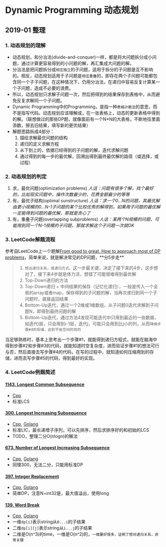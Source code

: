 # Dynamic Programming 动态规划

## 2019-01 整理

### 1. 动态规划的理解

- 动态规划，和分治法(divide-and-conquer)一样，都是将大问题拆分成小问题，通过计算更容易得到的小问题的解，再汇集成大问题的解。
- 分治法是把问题拆分成`相互独立`的子问题，适用于拆分的子问题是互不影响的。相反，动态规划适用于子问题是`相互重叠`的，即存在两个子问题可能都包含同一个子子问题，在这种情况下，仍用分治法，在递归中容易反复计算某一个子问题，造成不必要的浪费。
- 所以，动态规划只求解子问题一次，然后把得到的结果保存到表格中，从而避免反复求解同一个子问题。
- Dynamic Programming中的Programming，是指一种`表格计数法`的意思，而不是指写代码。动态规划应该理解成，在一张表格上，动态的更新表格中得到的解。（联想做过的那些DP题，就像面前有一个N*N的大表格，不断地往里面添数，擦去旧结果，填写新的更优结果）
- 解题思路拆成4部分：
    1. 描绘求解最优问题的结构
    2. 递归的定义求解方程
    3. 从下到上的，依据已经得到的子问题的解，迭代求解问题
    4. 通过得到的每一步的最优解，回溯出得到最终最优解的路径（或选择，或过程）


### 2. 动态规划的判定

1. 求，最优问题(optimization problems) *人话：问题有很多个解，找个最好的，比如现实问题中，操作次数最少的，花费金额最少的等等*
2. 有，最优子结构(optimal sunstructure) *人话：求一个0...N的问题，其最优解由更小规模的0...N-1子问题的某个比较优秀的解得到，如果用子问题的最优解一定能得到问题的最优解，那就是贪心了*
3. 有，重叠子问题(overlapping subproblems) *人话：某两个N规模的问题，可能用到同一个N-1规模的子问题，那就求解这个子问题一次就OK*

### 3. LeetCode解题流程

参考自LeetCode上一个题解[From good to great. How to approach most of DP problems](https://leetcode.com/problems/house-robber/discuss/156523/From-good-to-great.-How-to-approach-most-of-DP-problems.)，简单来说，就是解决常见的DP问题，**分5步走**

> 1. `想出递归关系，或递归方式。`这一步最关键，决定了接下来的4步，这步想对了，接下来4步就是体力活，想错了可能很难得到最优解
> 2. Top-Down递归的方法
> 3. Top-Down递归 + 中间结果的保存（记忆化递归），一般是传入一个全局的array或者map，保存得到的子问题的解，当再次递归到同一个子问题时，直接返回结果
> 4. Bottom-Up迭代，通过一个2维或1维数组，从子问题0迭代求解到子问题N，即得到最终问题的解
> 5. Bottom-Up迭代，通过方法4发现可能迭代中只用到最近的一些数据，如迭代i层，只会用到i-1层，迭代j，可能只会用到比j小的列，从而`降维步骤#4的存储，达到节省空间的目的`

当足够熟练时，基本上思考出一个步骤#1，就能得到递归方程式，就能在脑海中得到步骤#2和步骤#3的代码，就能知道时空复杂度，进而验证步骤#1的想法可行与否，然后直接去写步骤#4的代码，在写的过程中，就知道如何压缩用到的存储，进而去写步骤#5的代码，得到最好的实现。

### 4. LeetCode例题简述

#### [1143. Longest Common Subsequence](https://leetcode.com/problems/longest-common-subsequence/)

- [Cpp](https://github.com/xfmeng17/leetcode/blob/master/cpp/1143.cpp)
- 标准LCS

#### [300. Longest Increasing Subsequence](https://leetcode.com/problems/longest-increasing-subsequence/)

- [Cpp](https://github.com/xfmeng17/leetcode/blob/master/cpp/0300.cpp), [Golang](https://github.com/xfmeng17/leetcode/blob/master/golang/0300.go)
- 标准LIC，最长递增子序列，可以先排序，然后求排序好的和初始的LCS
- TODO，整理二分O(nlogn)的解法

#### [673. Number of Longest Increasing Subsequence](https://leetcode.com/problems/number-of-longest-increasing-subsequence/)

- [Cpp](https://github.com/xfmeng17/leetcode/blob/master/cpp/0673.cpp), [Golang](https://github.com/xfmeng17/leetcode/blob/master/golang/0673.go)
- 同理300，无法二分，只能用标准DP

#### [397. Integer Replacement](https://leetcode.com/problems/integer-replacement/)

- [Cpp](https://github.com/xfmeng17/leetcode/blob/master/cpp/0397.cpp), [Golang](https://github.com/xfmeng17/leetcode/blob/master/golang/0397.go)
- 简单DP，注意N=int32是，最大值溢出，使用long

#### [139. Word Break](https://leetcode.com/problems/word-break/)

- [Cpp](https://github.com/xfmeng17/leetcode/blob/master/cpp/0139.cpp), [Golang](https://github.com/xfmeng17/leetcode/blob/master/golang/0139.go)
- 一维`dp[i]`表示string从`0...i`的子结果
- 二维`dp[i][j]`表示string从`i...j`的子结果
- 二维是O(n^3)的time，一维是O(n^2)的，`一维要好很多，证明了想对递归关系，非常关键`
